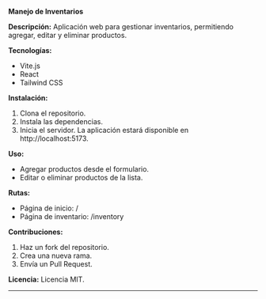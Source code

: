 **Manejo de Inventarios**

**Descripción:**
Aplicación web para gestionar inventarios, permitiendo agregar, editar y eliminar productos.

**Tecnologías:**
- Vite.js
- React
- Tailwind CSS

**Instalación:**
1. Clona el repositorio.
2. Instala las dependencias.
3. Inicia el servidor. La aplicación estará disponible en http://localhost:5173.

**Uso:**
- Agregar productos desde el formulario.
- Editar o eliminar productos de la lista.

**Rutas:**
- Página de inicio: /
- Página de inventario: /inventory

**Contribuciones:**
1. Haz un fork del repositorio.
2. Crea una nueva rama.
3. Envía un Pull Request.

**Licencia:**
Licencia MIT.

--- 